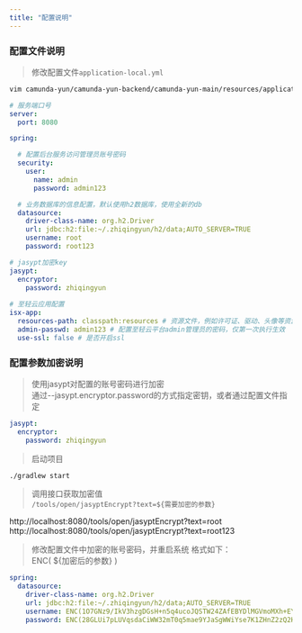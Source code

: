 ```yaml
---
title: "配置说明"
---
```


### 配置文件说明

> 修改配置文件`application-local.yml`

```bash
vim camunda-yun/camunda-yun-backend/camunda-yun-main/resources/application-local.yml
```

```yml
# 服务端口号
server:
  port: 8080

spring:

  # 配置后台服务访问管理员账号密码
  security:
    user:
      name: admin
      password: admin123

  # 业务数据库的信息配置，默认使用h2数据库，使用全新的db
  datasource:
    driver-class-name: org.h2.Driver
    url: jdbc:h2:file:~/.zhiqingyun/h2/data;AUTO_SERVER=TRUE
    username: root
    password: root123

# jasypt加密key 
jasypt:
  encryptor:
    password: zhiqingyun
    
# 至轻云应用配置
isx-app:
  resources-path: classpath:resources # 资源文件，例如许可证、驱动、头像等资源路径
  admin-passwd: admin123 # 配置至轻云平台admin管理员的密码，仅第一次执行生效
  use-ssl: false # 是否开启ssl
```

### 配置参数加密说明

> 使用jasypt对配置的账号密码进行加密  
> 通过--jasypt.encryptor.password的方式指定密钥，或者通过配置文件指定

```yml
jasypt:
  encryptor:
    password: zhiqingyun
```

> 启动项目

```bash
./gradlew start
```

> 调用接口获取加密值   
> `/tools/open/jasyptEncrypt?text=${需要加密的参数}`

http://localhost:8080/tools/open/jasyptEncrypt?text=root   
http://localhost:8080/tools/open/jasyptEncrypt?text=root123

> 修改配置文件中加密的账号密码，并重启系统
> 格式如下：  
> ENC( ${加密后的参数} )

```yml
spring:
  datasource:
    driver-class-name: org.h2.Driver
    url: jdbc:h2:file:~/.zhiqingyun/h2/data;AUTO_SERVER=TRUE
    username: ENC(1O7GNz9/IkV3hzgDGsH+n5q4ucoJQSTW24ZAfEBYDlMGVmoMXh+EYi8LnLEjlD6W)
    password: ENC(28GLUi7pLUVqsdaCiWW32mT0q5mae9YJaSgWWiYse7K1ZHnZ2zQ2HEnbivlJzZeQ)
```